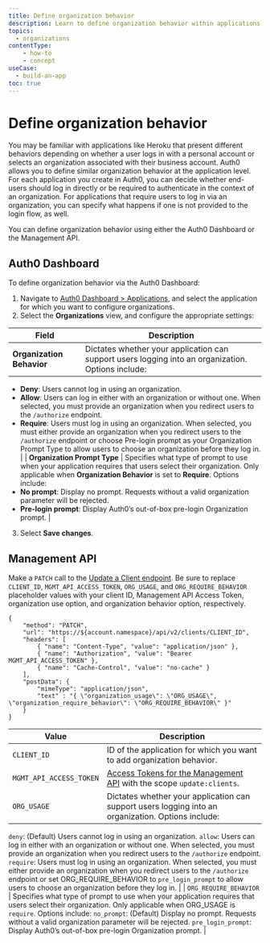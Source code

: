 ```yaml
---
title: Define organization behavior
description: Learn to define organization behavior within applications for Auth0's Organizations feature.
topics:
  - organizations
contentType: 
    - how-to
    - concept
useCase:
  - build-an-app
toc: true
---
```


# Define organization behavior

You may be familiar with applications like Heroku that present different behaviors depending on whether a user logs in with a personal account or selects an organization associated with their business account. Auth0 allows you to define similar organization behavior at the application level. For each application you create in Auth0, you can decide whether end-users should log in directly or be required to authenticate in the context of an organization. For applications that require users to log in via an organization, you can specify what happens if one is not provided to the login flow, as well.

You can define organization behavior using either the Auth0 Dashboard or the Management API.

## Auth0 Dashboard

To define organization behavior via the Auth0 Dashboard:

1. Navigate to [Auth0 Dashboard > Applications](${manage_url}/#/applications), and select the application for which you want to configure organizations.
2. Select the **Organizations** view, and configure the appropriate settings:

| Field | Description | 
| - | - |
| **Organization Behavior** | Dictates whether your application can support users logging into an organization. Options include:
* **Deny**: Users cannot log in using an organization.
* **Allow**: Users can log in either with an organization or without one. When selected, you must provide an organization when you redirect users to the `/authorize` endpoint.
* **Require**: Users must log in using an organization. When selected, you must either provide an organization when you redirect users to the `/authorize` endpoint or choose Pre-login prompt as your Organization Prompt Type to allow users to choose an organization before they log in. |
| **Organization Prompt Type** | Specifies what type of prompt to use when your application requires that users select their organization. Only applicable when **Organization Behavior** is set to **Require**. Options include:
* **No prompt**: Display no prompt. Requests without a valid organization parameter will be rejected.
* **Pre-login prompt**: Display Auth0’s out-of-box pre-login Organization prompt. |

3. Select **Save changes**.

## Management API

Make a `PATCH` call to the [Update a Client endpoint](/api/management/v2#!/Clients/patch_clients_by_id). Be sure to replace `CLIENT_ID`, `MGMT_API_ACCESS_TOKEN`, `ORG_USAGE`, and `ORG_REQUIRE_BEHAVIOR` placeholder values with your client ID, Management API Access Token, organization use option, and organization behavior option, respectively.

```har
{
	"method": "PATCH",
	"url": "https://${account.namespace}/api/v2/clients/CLIENT_ID",
	"headers": [
    	{ "name": "Content-Type", "value": "application/json" },
   		{ "name": "Authorization", "value": "Bearer MGMT_API_ACCESS_TOKEN" },
    	{ "name": "Cache-Control", "value": "no-cache" }
	],
	"postData": {
      	"mimeType": "application/json",
      	"text" : "{ \"organization_usage\": \"ORG_USAGE\", \"organization_require_behavior\": \"ORG_REQUIRE_BEHAVIOR\" }"
	}
}
```

| Value | Description |
| - | - |
| `CLIENT_ID` | ID of the application for which you want to add organization behavior. |
| `MGMT_API_ACCESS_TOKEN` | [Access Tokens for the Management API](/tokens/management-api-access-tokens) with the scope `update:clients`. |
| `ORG_USAGE` | Dictates whether your application can support users logging into an organization. Options include:
`deny`: (Default) Users cannot log in using an organization.
`allow`: Users can log in either with an organization or without one. When selected, you must provide an organization when you redirect users to the `/authorize` endpoint.
`require`: Users must log in using an organization. When selected, you must either provide an organization when you redirect users to the `/authorize` endpoint or set ORG_REQUIRE_BEHAVIOR to `pre_login_prompt` to allow users to choose an organization before they log in. |
| `ORG_REQUIRE_BEHAVIOR` | Specifies what type of prompt to use when your application requires that users select their organization. Only applicable when ORG_USAGE is `require`. Options include:
`no_prompt`: (Default) Display no prompt. Requests without a valid organization parameter will be rejected.
`pre_login_prompt`: Display Auth0’s out-of-box pre-login Organization prompt. |

